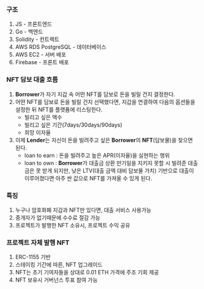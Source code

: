 ### 구조

1. JS - 프론트엔드
2. Go - 백엔드
3. Solidity - 컨트랙트
4. AWS RDS PostgreSQL - 데이터베이스
5. AWS EC2 - 서버 배포
6. Firebase - 프론트 배포


### NFT 담보 대출 흐름

1. **Borrower**가 자기 지갑 속 어떤 NFT를 담보로 돈을 빌릴 건지 결정한다.
2. 어떤 NFT를 담보로 돈을 빌릴 건지 선택했다면, 지갑을 연결하여 다음의 옵션들을 설정한 뒤 NFT를 플랫폼에 리스팅한다.
    - 빌리고 싶은 액수
    - 빌리고 싶은 기간(7days/30days/90days)
    - 희망 이자율
3. 이제 **Lender**는 자신이 돈을 빌려주고 싶은 **Borrower**의 **NFT**(담보물)을 찾으면 된다.
    - loan to earn : 돈을 빌려주고 높은 APR(이자율)을 실현하는 행위
    - loan to own : **Borrower**가 대출금 상환 만기일을 지키지 못할 시 빌려준 대출금은 못 받게 되지만, 낮은 LTV(대출 금액 대비 담보물 가치) 기반으로 대출이 이루어졌다면 아주 싼 값으로 NFT를 가져올 수 있게 된다.

### 특징

1. 누구나 암호화폐 지갑과 NFT만 있다면, 대출 서비스 사용가능
2. 중개자가 없기때문에 수수료 절감 가능
3. 프로젝트가 발행한 NFT 소유시, 프로젝트 수익 공유

### 프로젝트 자체 발행 NFT

1. ERC-1155 기반
2. 스테이킹 기간에 따른, NFT 업그레이드
3. NFT는 초기 기여자들을 상대로 0.01 ETH 가격에 주조 기회 제공
4. NFT 보유시 거버넌스 투표 참여 가능


